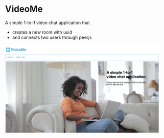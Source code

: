 # VideoMe

A simple 1-to-1 video chat application that

* creates a new room with uuid
* and connects two users through peerjs

![Screenshot](./public/ScreenShot.png)

